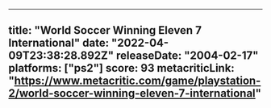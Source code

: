 
---
title: "World Soccer Winning Eleven 7 International"
date: "2022-04-09T23:38:28.892Z"
releaseDate: "2004-02-17"
platforms: ["ps2"]
score: 93
metacriticLink: "https://www.metacritic.com/game/playstation-2/world-soccer-winning-eleven-7-international"
---
